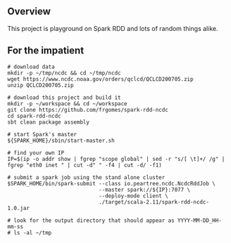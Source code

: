## Overview

This project is playground on Spark RDD and lots of random things alike.

## For the impatient

    # download data
    mkdir -p ~/tmp/ncdc && cd ~/tmp/ncdc
    wget https://www.ncdc.noaa.gov/orders/qclcd/QCLCD200705.zip
    unzip QCLCD200705.zip

    # download this project and build it
    mkdir -p ~/workspace && cd ~/workspace
    git clone https://github.com/frgomes/spark-rdd-ncdc
    cd spark-rdd-ncdc
    sbt clean package assembly

    # start Spark's master
    ${SPARK_HOME}/sbin/start-master.sh

    # find your own IP
    IP=$(ip -o addr show | fgrep "scope global" | sed -r "s/[ \t]+/ /g" | fgrep "eth0 inet " | cut -d" " -f4 | cut -d/ -f1)

    # submit a spark job using the stand alone cluster
    $SPARK_HOME/bin/spark-submit --class io.peartree.ncdc.NcdcRddJob \
                                 --master spark://${IP}:7077 \
                                 --deploy-mode client \
                                 ./target/scala-2.11/spark-rdd-ncdc-1.0.jar

    # look for the output directory that should appear as YYYY-MM-DD_HH-mm-ss
    # ls -al ~/tmp
